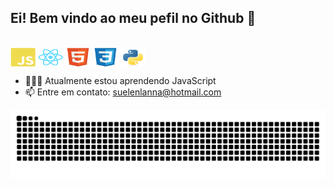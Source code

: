 ## Ei! Bem vindo ao meu pefil no Github 👋


<div style="display: inline_block" >
<br>
  <img align="center" alt="Sussu-Js" height="30" width="40" src="https://raw.githubusercontent.com/devicons/devicon/master/icons/javascript/javascript-plain.svg">
  <img align="center" alt="Sussu-React" height="30" width="40" src="https://raw.githubusercontent.com/devicons/devicon/master/icons/react/react-original.svg">
  <img align="center" alt="Sussu-HTML" height="30" width="40" src="https://raw.githubusercontent.com/devicons/devicon/master/icons/html5/html5-original.svg">
  <img align="center" alt="Sussu-CSS" height="30" width="40" src="https://raw.githubusercontent.com/devicons/devicon/master/icons/css3/css3-original.svg">
  <img align="center" alt="Sussu-Python" height="30" width="40" src="https://raw.githubusercontent.com/devicons/devicon/master/icons/python/python-original.svg">
</div>
  


- 👩🏻‍💻 Atualmente estou aprendendo JavaScript
- 📫 Entre em contato: suelenlanna@hotmail.com

<picture>
  <source media="(prefers-color-scheme: dark)" srcset="https://raw.githubusercontent.com/Sussu2106/Sussu2106/output/github-contribution-grid-snake-dark.svg">
  <source media="(prefers-color-scheme: light)" srcset="https://raw.githubusercontent.com/Sussu2106/Sussu2106/output/github-contribution-grid-snake.svg">
  <img alt="github contribution grid snake animation" src="https://raw.githubusercontent.com/Sussu2106/Sussu2106/output/github-contribution-grid-snake.svg">
</picture>

